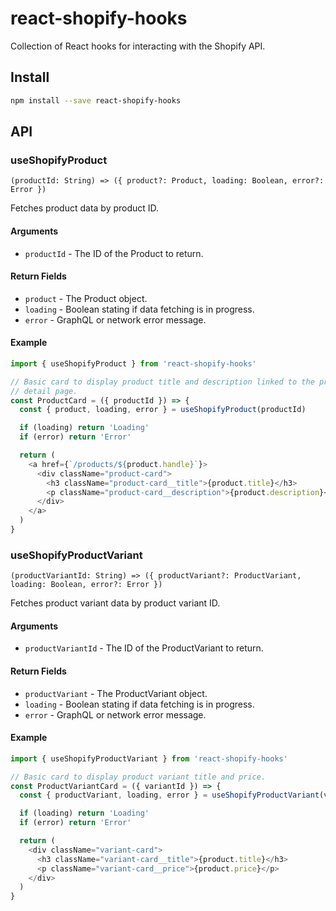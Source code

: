 # react-shopify-hooks

Collection of React hooks for interacting with the Shopify API.

## Install

```sh
npm install --save react-shopify-hooks
```

## API

### useShopifyProduct

```
(productId: String) => ({ product?: Product, loading: Boolean, error?: Error })
```

Fetches product data by product ID.

#### Arguments

- `productId` - The ID of the Product to return.

#### Return Fields

- `product` - The Product object.
- `loading` - Boolean stating if data fetching is in progress.
- `error` - GraphQL or network error message.

#### Example

```js
import { useShopifyProduct } from 'react-shopify-hooks'

// Basic card to display product title and description linked to the product's
// detail page.
const ProductCard = ({ productId }) => {
  const { product, loading, error } = useShopifyProduct(productId)

  if (loading) return 'Loading'
  if (error) return 'Error'

  return (
    <a href={`/products/${product.handle}`}>
      <div className="product-card">
        <h3 className="product-card__title">{product.title}</h3>
        <p className="product-card__description">{product.description}</p>
      </div>
    </a>
  )
}
```

### useShopifyProductVariant

```
(productVariantId: String) => ({ productVariant?: ProductVariant, loading: Boolean, error?: Error })
```

Fetches product variant data by product variant ID.

#### Arguments

- `productVariantId` - The ID of the ProductVariant to return.

#### Return Fields

- `productVariant` - The ProductVariant object.
- `loading` - Boolean stating if data fetching is in progress.
- `error` - GraphQL or network error message.

#### Example

```js
import { useShopifyProductVariant } from 'react-shopify-hooks'

// Basic card to display product variant title and price.
const ProductVariantCard = ({ variantId }) => {
  const { productVariant, loading, error } = useShopifyProductVariant(variantId)

  if (loading) return 'Loading'
  if (error) return 'Error'

  return (
    <div className="variant-card">
      <h3 className="variant-card__title">{product.title}</h3>
      <p className="variant-card__price">{product.price}</p>
    </div>
  )
}
```
